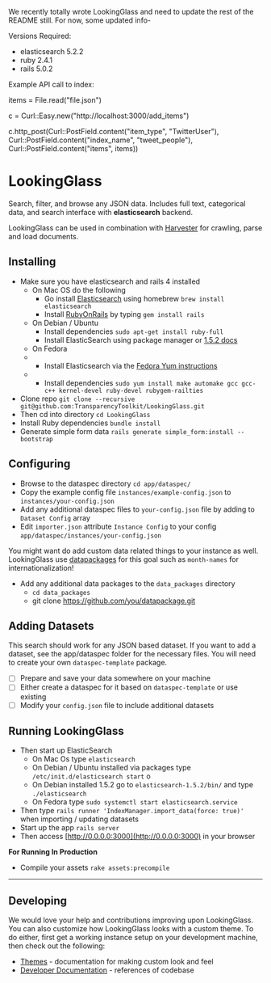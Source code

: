 We recently totally wrote LookingGlass and need to update the rest of the README still. For now, some updated info-

Versions Required:
* elasticsearch 5.2.2
* ruby 2.4.1
* rails 5.0.2

Example API call to index:

items = File.read("file.json")

c = Curl::Easy.new("http://localhost:3000/add_items")

c.http_post(Curl::PostField.content("item_type", "TwitterUser"),
            Curl::PostField.content("index_name", "tweet_people"),
	    	                Curl::PostField.content("items", items))
			


LookingGlass
============

Search, filter, and browse any JSON data. Includes full text, categorical data, and search interface with **elasticsearch** backend.

LookingGlass can be used in combination with [Harvester](https://github.com/TransparencyToolkit/Harvester) for crawling, parse and load documents.

## Installing

- Make sure you have elasticsearch and rails 4 installed
	- On Mac OS do the following
		- Go install [Elasticsearch](https://www.elastic.co/downloads/elasticsearch) using homebrew `brew install elasticsearch`
		- Install [RubyOnRails](http://rubyonrails.org/download/) by typing `gem install rails`
	- On Debian / Ubuntu
		- Install dependencies `sudo apt-get install ruby-full`
		- Install ElasticSearch using package manager or [1.5.2 docs](https://www.elastic.co/guide/en/elasticsearch/reference/1.5/_installation.html)
	- On Fedora
	- 	- Install Elasticsearch via the [Fedora Yum instructions](https://www.elastic.co/guide/en/elasticsearch/reference/current/setup-repositories.html)
	- 	- Install dependencies  `sudo yum install make automake gcc gcc-c++ kernel-devel ruby-devel rubygem-railties`
- Clone repo `git clone --recursive git@github.com:TransparencyToolkit/LookingGlass.git`
- Then cd into directory `cd LookingGlass`
- Install Ruby dependencies `bundle install`
- Generate simple form data `rails generate simple_form:install --bootstrap`

## Configuring

- Browse to the dataspec directory `cd app/dataspec/`
- Copy the example config file `instances/example-config.json` to `instances/your-config.json`
- Add any additional dataspec files to `your-config.json` file by adding to `Dataset Config` array
- Edit `importer.json` attribute `Instance Config` to your config `app/dataspec/instances/your-config.json`

You might want do add custom data related things to your instance as well. LookingGlass use [datapackages](https://data.okfn.org) for this goal such as `month-names` for internationalization!

- Add any additional data packages to the `data_packages` directory
    - `cd data_packages`
    - git clone https://github.com/you/datapackage.git

## Adding Datasets

This search should work for any JSON based dataset. If you want to add a dataset, see the app/dataspec folder for the necessary files. You will need to create your own `dataspec-template` package.

- [ ] Prepare and save your data somewhere on your machine
- [ ] Either create a dataspec for it based on `dataspec-template` or use existing
- [ ] Modify your `config.json` file to include additional datasets

## Running LookingGlass

- Then start up ElasticSearch
	- On Mac Os type `elasticsearch`
	- On Debian / Ubuntu installed via packages type `/etc/init.d/elasticsearch start` o
	- On Debian installed 1.5.2 go to `elasticsearch-1.5.2/bin/` and type `./elasticsearch`
	- On Fedora type `sudo systemctl start elasticsearch.service`
- Then type `rails runner 'IndexManager.import_data(force: true)'` when importing / updating datasets
- Start up the app `rails server`
- Then access [http://0.0.0.0:3000](http://0.0.0.0:3000) in your browser

**For Running In Production**
- Compile your assets `rake assets:precompile`

---

## Developing

We would love your help and contributions improving upon LookingGlass. You can also customize how LookingGlass looks with a custom theme. To do either, first get a working instance setup on your development machine, then check out the following:

- [Themes](THEMES.md) - documentation for making custom look and feel
- [Developer Documentation](http://www.rubydoc.info/github/TransparencyToolkit/LookingGlass/master) - references of codebase
